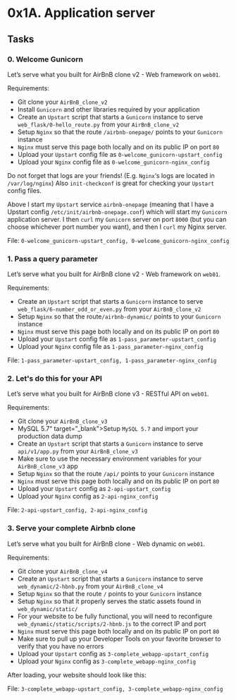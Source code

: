 <h1>0x1A. Application server</h1>
<h2>Tasks</h2>
  <h3>
    0. Welcome Gunicorn
  </h3>
  <p>Let&rsquo;s serve what you built for AirBnB clone v2 - Web framework on <code>web01</code>.</p>
<p>Requirements:</p>
<ul>
<li>Git clone your <code>AirBnB_clone_v2</code></li>
<li>Install <code>Gunicorn</code> and other libraries required by your application</li>
<li>Create an <code>Upstart</code> script that starts a <code>Gunicorn</code> instance to serve <code>web_flask/0-hello_route.py</code> from your <code>AirBnB_clone_v2</code></li>
<li>Setup <code>Nginx</code> so that the route <code>/airbnb-onepage/</code> points to your <code>Gunicorn</code> instance</li>
<li><code>Nginx</code> must serve this page both locally and on its public IP on port <code>80</code></li>
<li>Upload your <code>Upstart</code> config file as <code>0-welcome_gunicorn-upstart_config</code></li>
<li>Upload your <code>Nginx</code> config file as <code>0-welcome_gunicorn-nginx_config</code></li>
</ul>
<p>Do not forget that logs are your friends! (E.g. <code>Nginx</code>&lsquo;s logs are located in <code>/var/log/nginx</code>)
Also <code>init-checkconf</code> is great for checking your <code>Upstart</code> config files.</p>
<p>Above I start my <code>Upstart</code> service <code>airbnb-onepage</code> (meaning that I have a Upstart config <code>/etc/init/airbnb-onepage.conf</code>) which will start my <code>Gunicorn</code> application server. I then <code>curl</code> my <code>Gunicorn</code> server on port <code>8000</code> (but you can choose whichever port number you want), and then I <code>curl</code> my Nginx server.</p>
        <p>File: <code>0-welcome_gunicorn-upstart_config, 0-welcome_gunicorn-nginx_config</code></p>
  <h3>
    1. Pass a query parameter
  </h3>
  <p>Let&rsquo;s serve what you built for AirBnB clone v2 - Web framework on <code>web01</code>.</p>
<p>Requirements:</p>
<ul>
<li>Create an <code>Upstart</code> script that starts a <code>Gunicorn</code> instance to serve <code>web_flask/6-number_odd_or_even.py</code> from your <code>AirBnB_clone_v2</code></li>
<li>Setup <code>Nginx</code> so that the route<code>/airbnb-dynamic/</code> points to your <code>Gunicorn</code> instance</li>
<li><code>Nginx</code> must serve this page both locally and on its public IP on port <code>80</code></li>
<li>Upload your <code>Upstart</code> config file as <code>1-pass_parameter-upstart_config</code></li>
<li>Upload your <code>Nginx</code> config file as <code>1-pass_parameter-nginx_config</code></li>
</ul>
        <p>File: <code>1-pass_parameter-upstart_config, 1-pass_parameter-nginx_config</code></p>
  <h3>
    2. Let&#39;s do this for your API
  </h3>
  <p>Let&rsquo;s serve what you built for AirBnB clone v3 - RESTful API on <code>web01</code>.</p>
<p>Requirements:</p>
<ul>
<li>Git clone your <code>AirBnB_clone_v3</code></li>
<li>MySQL 5.7</code>&ldquo; target=&rdquo;_blank&quot;>Setup <code>MySQL 5.7</code> and import your production data dump</li>
<li>Create an <code>Upstart</code> script that starts a <code>Gunicorn</code> instance to serve <code>api/v1/app.py</code> from your <code>AirBnB_clone_v3</code></li>
<li>Make sure to use the necessary environment variables for your <code>AirBnB_clone_v3</code> app</li>
<li>Setup <code>Nginx</code> so that the route <code>/api/</code> points to your <code>Gunicorn</code> instance</li>
<li><code>Nginx</code> must serve this page both locally and on its public IP on port <code>80</code></li>
<li>Upload your <code>Upstart</code> config as <code>2-api-upstart_config</code></li>
<li>Upload your <code>Nginx</code> config  as <code>2-api-nginx_config</code></li>
</ul>
        <p>File: <code>2-api-upstart_config, 2-api-nginx_config</code></p>
  <h3>
    3. Serve your complete Airbnb clone
  </h3>
  <p>Let&rsquo;s serve what you built for AirBnB clone - Web dynamic on <code>web01</code>.</p>
<p>Requirements:</p>
<ul>
<li>Git clone your <code>AirBnB_clone_v4</code></li>
<li>Create an <code>Upstart</code> script that starts a <code>Gunicorn</code> instance to serve <code>web_dynamic/2-hbnb.py</code> from your <code>AirBnB_clone_v4</code></li>
<li>Setup <code>Nginx</code> so that the route <code>/</code> points to your <code>Gunicorn</code> instance</li>
<li>Setup <code>Nginx</code> so that it properly serves the static assets found in <code>web_dynamic/static/</code></li>
<li>For your website to be fully functional, you will need to reconfigure <code>web_dynamic/static/scripts/2-hbnb.js</code> to the correct IP and port</li>
<li><code>Nginx</code> must serve this page both locally and on its public IP on port <code>80</code></li>
<li>Make sure to pull up your Developer Tools on your favorite browser to verify that you have no errors</li>
<li>Upload your <code>Upstart</code> config as <code>3-complete_webapp-upstart_config</code></li>
<li>Upload your <code>Nginx</code> config  as <code>3-complete_webapp-nginx_config</code></li>
</ul>
<p>After loading, your website should look like this:</p>
        <p>File: <code>3-complete_webapp-upstart_config, 3-complete_webapp-nginx_config</code></p>
